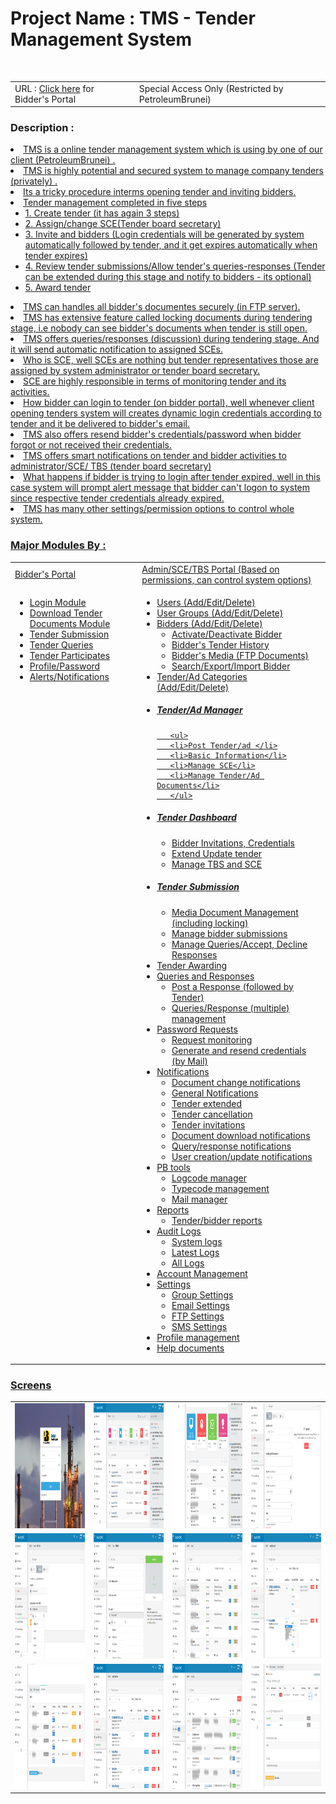 <h1>Project Name : TMS - Tender Management System</h1><br>
<table class="table table-striped">
<tr>
<td>
URL : <a href="http://www.petroleumbrunei.com.bn/etenderuserguide.pdf">Click here</a> for  Bidder's Portal 
</td>

<td>
   Special Access Only (Restricted by PetroleumBrunei)
</td>
</tr>
</table>

<h3>Description :</h3>
<u>
<li>TMS is a online tender management system which is using by one of our client (PetroleumBrunei) . </li>

<li>TMS is highly potential and secured system to manage company tenders (privately) .</li>
<li>Its a tricky procedure interms opening tender and inviting bidders.</li>
<li>Tender management completed in five steps 
   <ul>
   <li>1. Create tender (it has again 3 steps)</li>
   <li>2. Assign/change SCE(Tender board secretary)</li>
   <li>3. Invite and bidders (Login credentials will be generated by system automatically followed by tender, and it get expires automatically when tender expires)</li>
   <li>4. Review tender submissions/Allow tender's queries-responses (Tender can be extended during this stage and notify to bidders - its optional)</li>
   <li>5. Award tender</li>
   </ul>
</li>
<li>TMS can handles all bidder's documentes securely (in FTP server).</li>
<li>TMS has extensive feature called locking documents during tendering stage, i.e nobody can see bidder's documents when tender is still open.</li>
<li>TMS offers queries/responses (discussion) during tendering stage. And it will send automatic notification to assigned SCEs.</li>
<li>Who is SCE, well SCEs are nothing but tender representatives those are assigned by system administrator or tender board secretary.</li>
<li>SCE are highly responsible in terms of monitoring tender and its activities.</li>
<li>How bidder can login to tender (on bidder portal), 
well whenever client opening tenders system will creates dynamic login credentials according to tender and it be delivered to bidder's email.</li>
<li>TMS also offers resend bidder's credentials/password when bidder forgot or not received their credentials.</li>
<li>TMS offers smart notifications on tender and bidder activities to administrator/SCE/ TBS (tender board secretary)</li>
<li>What happens if bidder is trying to login after tender expired, well in this case system will prompt alert message that bidder can't logon to system since respective tender credentials already expired. </li>

<li>
TMS has many other settings/permission options to control whole system.
</li>
</ul>

<h3>Major Modules By : </h3>
<table class="table table-striped" width="100%">
<tr>
 <td>Bidder's Portal</td>
 <td>Admin/SCE/TBS Portal (Based on permissions, can control system options)</td>
</tr>

<tr>
<td style="vertical-align:top">
 
<ul>
 <li>Login Module</li>
 <li>Download Tender Documents Module</li>
 <li>Tender Submission</li>
 <li>Tender Queries</li>
 <li>Tender Participates</li>
 <li>Profile/Password </li>
 <li>Alerts/Notifications</li>
</ul>
</td>
 
<td>
<ul>
 <li>Users (Add/Edit/Delete)</li>
 <li>User Groups (Add/Edit/Delete)</li>
 <li>
   Bidders (Add/Edit/Delete)
    <ul>
	 <li>Activate/Deactivate Bidder</li>
	 <li>Bidder's Tender History </li>
	 <li>Bidder's Media (FTP Documents)</li>
	 <li>Search/Export/Import Bidder</li>
	</ul>   
 </li>
 
 <li>Tender/Ad Categories (Add/Edit/Delete)</li>
 <li>
   <h5>Tender/Ad Manager</h5>
     
	  
	   <ul>
	   <li>Post Tender/ad </li>
	   <li>Basic Information</li>
	   <li>Manage SCE</li>
	   <li>Manage Tender/Ad Documents</li>
	   </ul>
 </li>	 
 <li>
	  <h5>Tender Dashboard</h5>
	  <ul>
	   <li>Bidder Invitations, Credentials</li>
	   <li>Extend Update tender</li>
	   <li>Manage TBS and SCE</li>
	  </ul>
</li>
	 
<li>
	  <h5>Tender Submission</h5>
	  <ul>
	   <li>Media Document Management (including locking)</li>
	   <li>Manage bidder submissions </li>
	   <li>Manage Queries/Accept, Decline Responses</li>
	  </ul>
	 
</li>

<li>Tender Awarding</li>
 
<li>
   Queries and Responses
   <ul>
   <li>Post a Response (followed by Tender)</li>
   <li>Queries/Response (multiple) management</li>
   </ul>
</li>

<li>
  Password Requests 
  <ul>
   <li>Request monitoring</li>
   <li>Generate and resend credentials (by Mail)</li>
   </ul>
</li>

<li>
  Notifications
   <ul>
   <li>Document change notifications</li>
   <li>General Notifications</li>
   <li>Tender extended </li>
   <li>Tender cancellation </li>
   <li>Tender invitations </li>
   <li>Document download notifications </li>
   <li>Query/response notifications </li>
   <li>User creation/update notifications </li>
   </ul>
</li>

<li>
   PB tools
   <ul>
   <li>Logcode manager</li>
   <li>Typecode management</li>
   <li>Mail manager</li>
   </ul>
</li>
 
<li>
    Reports
   <ul>
   <li>Tender/bidder reports </li>
   </ul>
</li>
 
<li>
   Audit Logs
   <ul>
   <li>System logs </li>
   <li>Latest Logs</li>
   <li>All Logs</li>
   </ul>
 </li>
  
<li>Account Management</li>
  
<li>
   Settings
   <ul>
   <li>Group Settings</li>
   <li>Email Settings</li>
   <li>FTP Settings</li>
   <li>SMS Settings</li>
   </ul>
</li>

<li>Profile management</li>
<li>Help documents</li>
</ul>

</td>
</tr>
</table>
 
<h3>Screens</h3>
 <table>
 <tr>
 <td>
 <img src="images/login.png" alt="login" width="200" height="200"/>
 </td>
 <td>
 <img src="images/dashboard-1.png" alt="dashboard-1" width="200" height="200"/>
 </td>
  <td>
 <img src="images/dashboard-2.png" alt="dashboard-2" width="200" height="200"/>
 </td>
 <td>
 <img src="images/add_tender.png" alt="add tender" width="200" height="200"/>
 </td>
 </tr>

  <tr>
 <td>
 <img src="images/add_tender-2.png" alt="add tender" width="200" height="200"/>
 </td>
 <td>
 <img src="images/add_bidder.png" alt="add bidder" width="200" height="200"/>
 </td>
  <td>
 <img src="images/bidders.png" alt="bidders" width="200" height="200"/>
 </td>
 <td>
 <img src="images/tender_dashboard.png" alt="tender dashboard" width="200" height="200"/>
 </td>
 </tr>
 
  <tr>
 <td>
 <img src="images/tender_details.png" alt="tender details" width="200" height="200"/>
 </td>
 <td>
 <img src="images/tender_submission.png" alt="tender submission" width="200" height="200"/>
 </td>
  <td>
 <img src="images/tender_queries.png" alt="tender queries" width="200" height="200"/>
 </td>
 <td>
 <img src="images/submission_details.png" alt="submission details" width="200" height="200"/>
 </td>
 </tr>
 
 </table>
